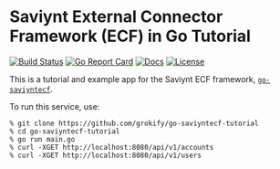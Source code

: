 # Saviynt External Connector Framework (ECF) in Go Tutorial

[![Build Status][build-status-svg]][build-status-url]
[![Go Report Card][goreport-svg]][goreport-url]
[![Docs][docs-godoc-svg]][docs-godoc-url]
[![License][license-svg]][license-url]

This is a tutorial and example app for the Saviynt ECF framework, [`go-saviyntecf`](https://github.com/grokify/go-saviyntecf).

To run this service, use:

```
% git clone https://github.com/grokify/go-saviyntecf-tutorial
% cd go-saviyntecf-tutorial
% go run main.go
% curl -XGET http://localhost:8080/api/v1/accounts
% curl -XGET http://localhost:8080/api/v1/users
```

 [used-by-svg]: https://sourcegraph.com/github.com/grokify/go-saviyntecf-tutorial/-/badge.svg
 [used-by-url]: https://sourcegraph.com/github.com/grokify/go-saviyntecf-tutorial?badge
 [build-status-svg]: https://github.com/grokify/go-saviyntecf-tutorial/workflows/test/badge.svg
 [build-status-url]: https://github.com/grokify/go-saviyntecf-tutorial/actions/workflows/test.yaml
 [goreport-svg]: https://goreportcard.com/badge/github.com/grokify/go-saviyntecf-tutorial
 [goreport-url]: https://goreportcard.com/report/github.com/grokify/go-saviyntecf-tutorial
 [codeclimate-status-svg]: https://codeclimate.com/github/grokify/go-saviyntecf-tutorial/badges/gpa.svg
 [codeclimate-status-url]: https://codeclimate.com/github/grokify/go-saviyntecf-tutorial
 [docs-godoc-svg]: https://pkg.go.dev/badge/github.com/grokify/go-saviyntecf-tutorial
 [docs-godoc-url]: https://pkg.go.dev/github.com/grokify/go-saviyntecf-tutorial
 [loc-svg]: https://tokei.rs/b1/github/grokify/go-saviyntecf-tutorial
 [repo-url]: https://github.com/grokify/go-saviyntecf-tutorial
 [license-svg]: https://img.shields.io/badge/license-MIT-blue.svg
 [license-url]: https://github.com/grokify/go-saviyntecf-tutorial/blob/master/LICENSE
